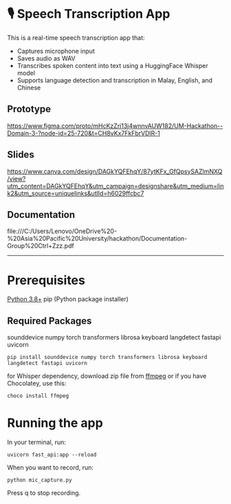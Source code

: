 # 🎙️ Speech Transcription App

This is a real-time speech transcription app that:
- Captures microphone input
- Saves audio as WAV
- Transcribes spoken content into text using a HuggingFace Whisper model
- Supports language detection and transcription in Malay, English, and Chinese

## Prototype
https://www.figma.com/proto/mHcKzZri13j4wnnvAUW182/UM-Hackathon--Domain-3-?node-id=25-720&t=CH8vKx7FkFbrVDlR-1

## Slides
https://www.canva.com/design/DAGkYQFEhqY/87ytKFx_GfQpsySAZlmNXQ/view?utm_content=DAGkYQFEhqY&utm_campaign=designshare&utm_medium=link2&utm_source=uniquelinks&utlId=h6029ffcbc7

## Documentation
file:///C:/Users/Lenovo/OneDrive%20-%20Asia%20Pacific%20University/hackathon/Documentation-Group%20Ctrl+Zzz.pdf

---

# Prerequisites
[Python 3.8+](https://www.python.org/downloads/)
pip (Python package installer)

## Required Packages
sounddevice
numpy
torch
transformers
librosa
keyboard
langdetect
fastapi
uvicorn
```
pip install sounddevice numpy torch transformers librosa keyboard langdetect fastapi uvicorn
```

for Whisper dependency, download zip file from [ffmpeg](https://www.gyan.dev/ffmpeg/builds/) or if you have Chocolatey, use this:
```
choco install ffmpeg
```

# Running the app
In your terminal, run:
```
uvicorn fast_api:app --reload
```
When you want to record, run:
```
python mic_capture.py
```
Press q to stop recording.

